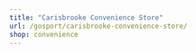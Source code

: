 ```yaml
---
title: "Carisbrooke Convenience Store"
url: /gosport/carisbrooke-convenience-store/
shop: convenience
---
```

